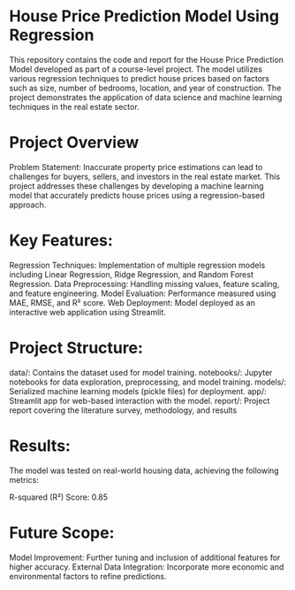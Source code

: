 # House Price Prediction Model Using Regression
This repository contains the code and report for the House Price Prediction Model developed as part of a course-level project. The model utilizes various regression techniques to predict house prices based on factors such as size, number of bedrooms, location, and year of construction. The project demonstrates the application of data science and machine learning techniques in the real estate sector.

# Project Overview
Problem Statement:
Inaccurate property price estimations can lead to challenges for buyers, sellers, and investors in the real estate market. This project addresses these challenges by developing a machine learning model that accurately predicts house prices using a regression-based approach.

# Key Features:
Regression Techniques: Implementation of multiple regression models including Linear Regression, Ridge Regression, and Random Forest Regression.
Data Preprocessing: Handling missing values, feature scaling, and feature engineering.
Model Evaluation: Performance measured using MAE, RMSE, and R² score.
Web Deployment: Model deployed as an interactive web application using Streamlit.

# Project Structure:
data/: Contains the dataset used for model training.
notebooks/: Jupyter notebooks for data exploration, preprocessing, and model training.
models/: Serialized machine learning models (pickle files) for deployment.
app/: Streamlit app for web-based interaction with the model.
report/: Project report covering the literature survey, methodology, and results

# Results:
The model was tested on real-world housing data, achieving the following metrics:

R-squared (R²) Score: 0.85

# Future Scope:
Model Improvement: Further tuning and inclusion of additional features for higher accuracy.
External Data Integration: Incorporate more economic and environmental factors to refine predictions.
